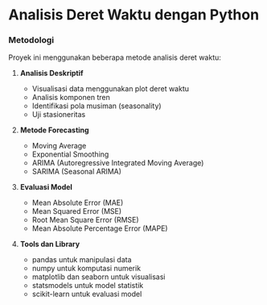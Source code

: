 # Analisis Deret Waktu dengan Python

### Metodologi
Proyek ini menggunakan beberapa metode analisis deret waktu:

1. **Analisis Deskriptif**
   - Visualisasi data menggunakan plot deret waktu
   - Analisis komponen tren
   - Identifikasi pola musiman (seasonality)
   - Uji stasioneritas

2. **Metode Forecasting**
   - Moving Average
   - Exponential Smoothing
   - ARIMA (Autoregressive Integrated Moving Average)
   - SARIMA (Seasonal ARIMA)
   
3. **Evaluasi Model**
   - Mean Absolute Error (MAE)
   - Mean Squared Error (MSE)
   - Root Mean Square Error (RMSE)
   - Mean Absolute Percentage Error (MAPE)

4. **Tools dan Library**
   - pandas untuk manipulasi data
   - numpy untuk komputasi numerik
   - matplotlib dan seaborn untuk visualisasi
   - statsmodels untuk model statistik
   - scikit-learn untuk evaluasi model

